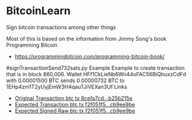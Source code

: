 # BitcoinLearn
Sign bitcoin transactions among other things

Most of this is based on the information from Jimmy Song's book Programming Bitcoin
- https://programmingbitcoin.com/programming-bitcoin-book/



#signTransactionSend732sats.py Example
Example to create transaction that is in block 860,006.
Wallet HFf1CkLieNb6Wn44oFAC56BiQhuxzCdFd with 0.00001500 BTC sends 0.00000732 BTC to 1EHp4zm1T2yUyjEmW3H4qauTJiVEXan3Uf
Links
- [Original Transaction btc tx 8cefa7cd...b25b215e](https://www.blockchain.com/explorer/transactions/btc/8cefa7cde387a53aafe975047880de3902da40321943584a7dc10839b25b215e)
- [Expected Transaction btc tx f2f051f5...cb9ee9be](https://www.blockchain.com/explorer/transactions/btc/f2f051f538810a205ddf2b1478d50f929dd079550af3cce20827a38dcb9ee9be)
- [Expected Signed Raw btc tx f2f051f5...cb9ee9be](https://blockstream.info/api/tx/f2f051f538810a205ddf2b1478d50f929dd079550af3cce20827a38dcb9ee9be/hex)

